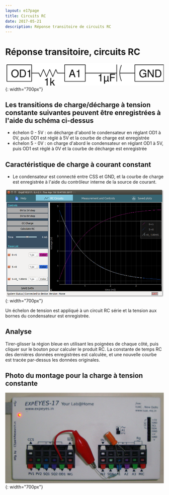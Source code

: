 ```yaml
---
layout: e17page
title: Circuits RC
date: 2017-05-21
description: Réponse transitoire de circuits RC
---
```


# Réponse transitoire, circuits RC

![](images/schematics/RCcircuit.svg){: width="700px"}

## Les transitions de charge/décharge à tension constante suivantes peuvent être enregistrées à l'aide du schéma ci-dessus
+ échelon 0 - 5V : on décharge d'abord le condensateur en réglant OD1 à 0V, puis
  OD1 est réglé à 5V et la courbe de charge est enregistrée
+ échelon 5 - 0V : on charge d'abord le condensateur en réglant OD1 à 5V, puis
  OD1 est réglé à 0V et la courbe de décharge est enregistrée

## Caractéristique de charge à courant constant
+ Le condensateur est connecté entre CSS et GND, et la courbe de charge est enregistrée à l'aide du contrôleur interne de la source de courant.

![](images/screenshots/RCcircuit.png){: width="700px"}

Un échelon de tension est appliqué à un circuit RC série et la tension aux
bornes du condensateur est enregistrée.

## Analyse

Tirer-glisser la région bleue en utilisant les poignées de chaque côté, puis
cliquer sur le bouton pour calculer le produit RC. La constante de temps RC des
dernières données enregistrées est calculée, et une nouvelle courbe est tracée
par-dessus les données originales.

## Photo du montage pour la charge à tension constante

![](images/photographs/RCcircuit.jpg){: width="700px"}
